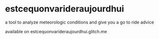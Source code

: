 # estcequonvarideraujourdhui

a tool to analyze meteorologic conditions and give you a go to ride advice

available on estcequonvarideraujourdhui.glitch.me
